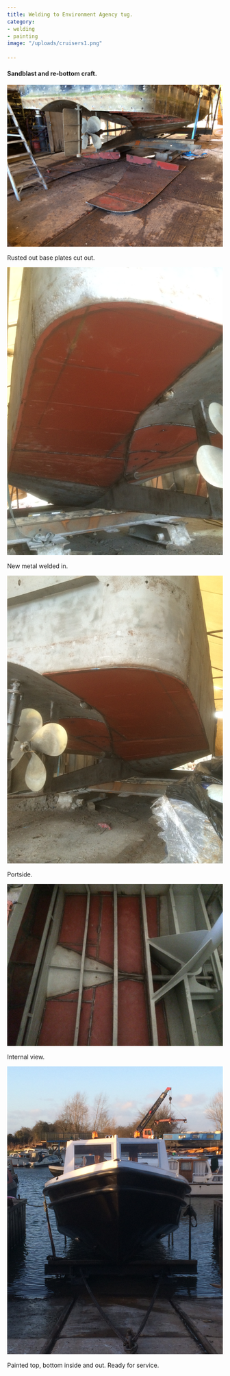```yaml
---
title: Welding to Environment Agency tug.
category:
- welding
- painting
image: "/uploads/cruisers1.png"

---
```

#### **Sandblast and re-bottom craft.**

![](/uploads/003.JPG)

Rusted out base plates cut out.

![](/uploads/109.JPG)

New metal welded in.

![](/uploads/110.JPG)

Portside.

![](/uploads/105.JPG)

Internal view.

![](/uploads/113.JPG)

Painted top, bottom inside and out. Ready for service.